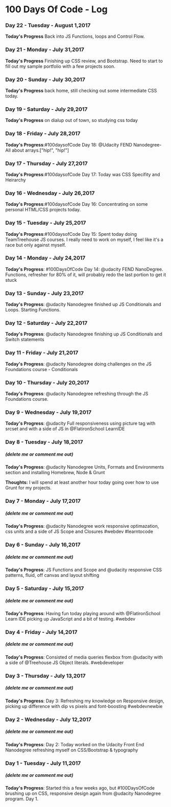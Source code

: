 # 100 Days Of Code - Log
### Day 22 - Tuesday - August 1,2017
**Today's Progress** Back into JS Functions, loops and Control Flow.

### Day 21 - Monday - July 31,2017
**Today's Progress** Finishing up CSS review, and Bootstrap. Need to start to fill out my sample portfolio with a few projects soon.

### Day 20 - Sunday - July 30,2017
**Today's Progress**  back home, still checking out some intermediate CSS today.

### Day 19 - Saturday - July 29,2017
**Today's Progress**  on dialup out of town, so studying css today

### Day 18 - Friday - July 28,2017
**Today's Progress**:#100daysofCode Day 18: @Udacity FEND Nanodegree- All about arrays.["hip!", "hip!"] 

### Day 17 - Thursday - July 27,2017
**Today's Progress**:#100daysofCode Day 17: Today was CSS Specifity and Heirarchy

### Day 16 - Wednesday - July 26,2017
**Today's Progress**:#100daysofCode Day 16: Concentrating on some personal HTML/CSS projects today.

### Day 15 - Tuesday - July 25,2017
**Today's Progress**:#100daysofCode Day 15: Spent today doing TeamTreehouse JS courses. I really need to work on myself, I feel like it's a race but only against myself.

### Day 14 - Monday - July 24,2017
**Today's Progress**: #100DaysOfCode Day 14: @udacity FEND NanoDegree. Functions, refresher for 80% of it, will probably redo the last portion to get it stuck

### Day 13 - Sunday - July 23,2017
**Today's Progress**:  @udacity Nanodegree finished up JS Conditionals and Loops. Starting Functions.

### Day 12 - Saturday - July 22,2017
**Today's Progress**:  @udacity Nanodegree finishing up JS Conditionals and Switch statements

### Day 11 - Friday - July 21,2017
**Today's Progress**:  @udacity Nanodegree doing challenges on the JS Foundations course - Conditionals

### Day 10 - Thursday - July 20,2017
**Today's Progress**:  @udacity Nanodegree refreshing through the JS Foundations course.

### Day 9 - Wednesday - July 19,2017
**Today's Progress**:  @udacity Full responsiveness using picture tag with srcset and with a side of JS in @FlatironSchool LearnIDE

### Day 8 - Tuesday - July 18,2017
##### (delete me or comment me out)

**Today's Progress**:  @udacity Nanodegree Units, Formats and Environments section and installing Homebrew, Node & Grunt

**Thoughts:** I will spend at least another hour today going over how to use Grunt for my projects.

<!--**Link to work:** [Calculator App](http://www.example.com)-->
### Day 7 - Monday - July 17,2017
##### (delete me or comment me out)

**Today's Progress**: @udacity Nanodegree work responsive optimazation, css units and a side of JS Scope and Closures #webdev #learntocode

### Day 6 - Sunday - July 16,2017
##### (delete me or comment me out)

**Today's Progress**:  JS Functions and Scope and @udacity responsive CSS patterns, fluid, off canvas and layout shifting

### Day 5 - Saturday - July 15,2017
##### (delete me or comment me out)

**Today's Progress**:  Having fun today playing around with @FlatironSchool Learn IDE picking up JavaScript and a bit of testing. #webdev


### Day 4 - Friday - July 14,2017
##### (delete me or comment me out)

**Today's Progress**: Consisted of media queries flexbox from @udacity with a side of @Treehouse JS Object literals. #webdeveloper

### Day 3 - Thursday - July 13,2017
##### (delete me or comment me out)

**Today's Progress**: Day 3: Refreshing my knowledge on Responsive design, picking up difference with dip vs pixels and font-boosting #webdevnewbie


### Day 2 - Wednesday - July 12,2017
##### (delete me or comment me out)

**Today's Progress**: Day 2: Today worked on the Udacity Front End Nanodegree refreshing myself on CSS/Bootstrap & typography

### Day 1 - Tuesday - July 11,2017
##### (delete me or comment me out)

**Today's Progress**: Started this a few weeks ago, but #100DaysOfCode brushing up on CSS, responsive design again from @udacity Nanodegree program. Day 1.
